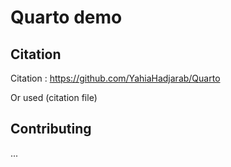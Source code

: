 # Quarto demo

## Citation

Citation : https://github.com/YahiaHadjarab/Quarto

Or used (citation file)

## Contributing

...